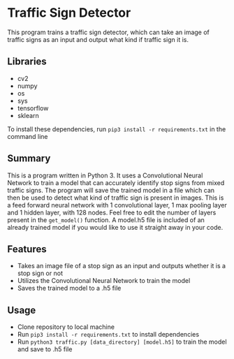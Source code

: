 # Traffic Sign Detector
This program trains a traffic sign detector, which can take an image of traffic signs as an input and output what kind if traffic sign it is.

## Libraries
- cv2
- numpy
- os
- sys
- tensorflow
- sklearn

To install these dependencies, run `pip3 install -r requirements.txt` in the command line

## Summary
This is a program written in Python 3. It uses a Convolutional Neural Network to train a model that can accurately identify stop signs from mixed traffic signs. The program will save the trained model in a file which can then be used to detect what kind of traffic sign is present in images. This is a feed forward neural network with 1 convolutional layer, 1 max pooling layer and 1 hidden layer, with 128 nodes. Feel free to edit the number of layers present in the `get_model()` function. A model.h5 file is included of an already trained model if you would like to use it straight away in your code.

## Features
- Takes an image file of a stop sign as an input and outputs whether it is a stop sign or not
- Utilizes the Convolutional Neural Network to train the model
- Saves the trained model to a .h5 file

## Usage
- Clone repository to local machine
- Run `pip3 install -r requirements.txt` to install dependencies
- Run `python3 traffic.py [data_directory] [model.h5]` to train the model and save to .h5 file